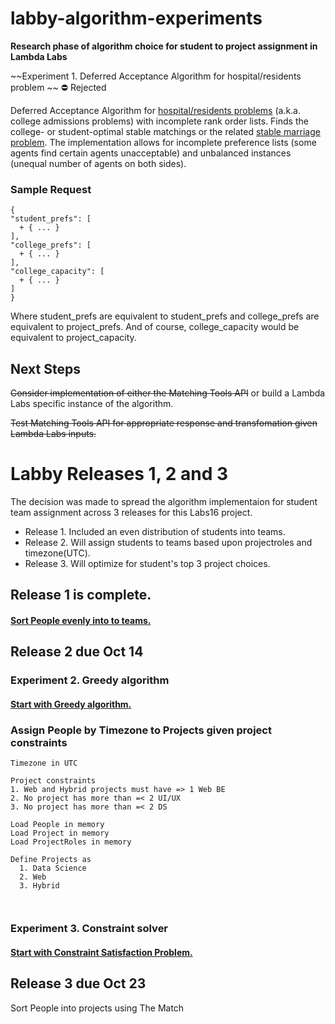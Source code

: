 # labby-algorithm-experiments
**Research phase of algorithm choice for student to project assignment in Lambda Labs**
  
~~Experiment 1.  Deferred Acceptance Algorithm for hospital/residents problem  ~~
  :no_entry: Rejected
    
Deferred Acceptance Algorithm for [hospital/residents problems](https://en.wikipedia.org/wiki/National_Resident_Matching_Program#Matching_algorithm) (a.k.a. college admissions problems) with incomplete rank order lists. Finds the college- or student-optimal stable matchings or the related [stable marriage problem](https://en.wikipedia.org/wiki/Stable_marriage_problem). The implementation allows for incomplete preference lists (some agents find certain agents unacceptable) and unbalanced instances (unequal number of agents on both sides).  
    
 ### Sample Request  
      
```
{
"student_prefs": [
  + { ... }
],
"college_prefs": [
  + { ... }
],
"college_capacity": [
  + { ... }
]
}
```
    
Where student_prefs are equivalent to student_prefs and college_prefs are equivalent to project_prefs. And of course, college_capacity would be equivalent to project_capacity.
    
## Next Steps
  
~~Consider implementation of either the Matching Tools API~~ or build a Lambda Labs specific instance of the algorithm.

~~Test Matching Tools API for appropriate response and transfomation given Lambda Labs inputs.~~

# Labby Releases 1, 2 and 3
  
The decision was made to spread the algorithm implementaion for student team assignment across 3 releases for this Labs16 project.
* Release 1. Included an even distribution of students into teams.
* Release 2. Will assign students to teams based upon projectroles and timezone(UTC).
* Release 3. Will optimize for student's top 3 project choices.

## Release 1 is complete.
#### [Sort People evenly into to teams.](https://github.com/Lambda-School-Labs/labby-be/tree/master/Sorting)  
  
## Release 2 due Oct 14

### Experiment 2.  Greedy algorithm  
#### [Start with Greedy algorithm.](https://en.wikipedia.org/wiki/Greedy_algorithm)

### Assign People by Timezone to Projects given project constraints

```
Timezone in UTC

Project constraints
1. Web and Hybrid projects must have => 1 Web BE
2. No project has more than =< 2 UI/UX
3. No project has more than =< 2 DS
```
```
Load People in memory  
Load Project in memory  
Load ProjectRoles in memory  

Define Projects as
  1. Data Science
  2. Web
  3. Hybrid
  
  

```
### Experiment 3.  Constraint solver
#### [Start with Constraint Satisfaction Problem.](https://en.wikipedia.org/wiki/Constraint_satisfaction_problem)


## Release 3 due Oct 23

Sort People into projects using The Match
